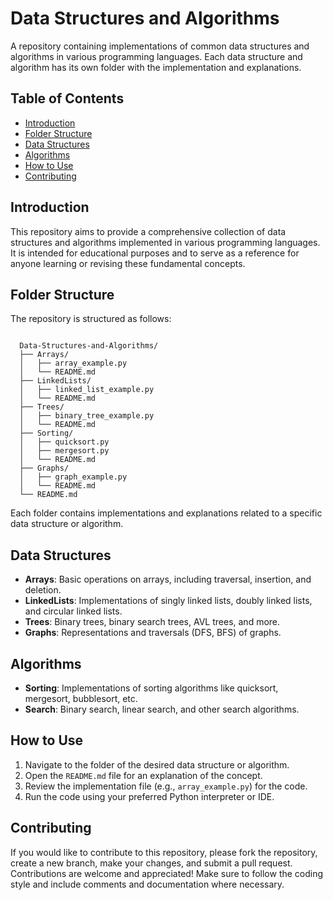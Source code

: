 # Data Structures and Algorithms

A repository containing implementations of common data structures and algorithms in various programming languages. Each data structure and algorithm has its own folder with the implementation and explanations.

## Table of Contents

- [Introduction](#introduction)
- [Folder Structure](#folder-structure)
- [Data Structures](#data-structures)
- [Algorithms](#algorithms)
- [How to Use](#how-to-use)
- [Contributing](#contributing)

## Introduction

This repository aims to provide a comprehensive collection of data structures and algorithms implemented in various programming languages. It is intended for educational purposes and to serve as a reference for anyone learning or revising these fundamental concepts.

## Folder Structure

The repository is structured as follows:

```

  Data-Structures-and-Algorithms/
  ├── Arrays/
  │   ├── array_example.py
  │   └── README.md
  ├── LinkedLists/
  │   ├── linked_list_example.py
  │   └── README.md
  ├── Trees/
  │   ├── binary_tree_example.py
  │   └── README.md
  ├── Sorting/
  │   ├── quicksort.py
  │   ├── mergesort.py
  │   └── README.md
  ├── Graphs/
  │   ├── graph_example.py
  │   └── README.md
  └── README.md

```

Each folder contains implementations and explanations related to a specific data structure or algorithm.

## Data Structures

- **Arrays**: Basic operations on arrays, including traversal, insertion, and deletion.
- **LinkedLists**: Implementations of singly linked lists, doubly linked lists, and circular linked lists.
- **Trees**: Binary trees, binary search trees, AVL trees, and more.
- **Graphs**: Representations and traversals (DFS, BFS) of graphs.

## Algorithms

- **Sorting**: Implementations of sorting algorithms like quicksort, mergesort, bubblesort, etc.
- **Search**: Binary search, linear search, and other search algorithms.

## How to Use

1. Navigate to the folder of the desired data structure or algorithm.
2. Open the `README.md` file for an explanation of the concept.
3. Review the implementation file (e.g., `array_example.py`) for the code.
4. Run the code using your preferred Python interpreter or IDE.

## Contributing

If you would like to contribute to this repository, please fork the repository, create a new branch, make your changes, and submit a pull request. Contributions are welcome and appreciated! Make sure to follow the coding style and include comments and documentation where necessary.
